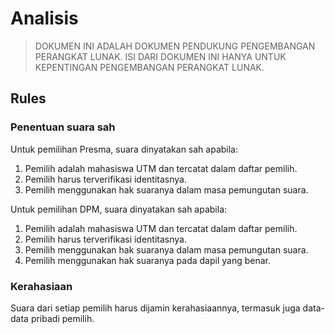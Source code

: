 # Analisis

> DOKUMEN INI ADALAH DOKUMEN PENDUKUNG PENGEMBANGAN PERANGKAT LUNAK.
> ISI DARI DOKUMEN INI HANYA UNTUK KEPENTINGAN PENGEMBANGAN PERANGKAT LUNAK.

## Rules

### Penentuan suara sah

Untuk pemilihan Presma, suara dinyatakan sah apabila:

1. Pemilih adalah mahasiswa UTM dan tercatat dalam daftar pemilih.
2. Pemilih harus terverifikasi identitasnya.
3. Pemilih menggunakan hak suaranya dalam masa pemungutan suara.

Untuk pemilihan DPM, suara dinyatakan sah apabila:

1. Pemilih adalah mahasiswa UTM dan tercatat dalam daftar pemilih.
2. Pemilih harus terverifikasi identitasnya.
3. Pemilih menggunakan hak suaranya dalam masa pemungutan suara.
4. Pemilih menggunakan hak suaranya pada dapil yang benar.

### Kerahasiaan

Suara dari setiap pemilih harus dijamin kerahasiaannya, termasuk juga data-data
pribadi pemilih.
